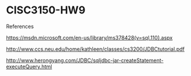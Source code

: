 # CISC3150-HW9

References

https://msdn.microsoft.com/en-us/library/ms378428(v=sql.110).aspx

http://www.ccs.neu.edu/home/kathleen/classes/cs3200/JDBCtutorial.pdf

http://www.herongyang.com/JDBC/sqljdbc-jar-createStatement-executeQuery.html



